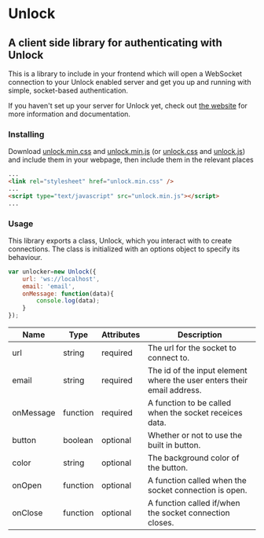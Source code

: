 # Unlock

## A client side library for authenticating with Unlock
This is a library to include in your frontend which will open a WebSocket connection to your Unlock enabled server and get you up and running with simple, socket-based authentication.

If you haven't set up your server for Unlock yet, check out [the website](https://www.unlock-auth.com/documentation) for more information and documentation.

### Installing
Download [unlock.min.css](https://raw.githubusercontent.com/GuyShane/UnlockClient/master/src/unlock.min.css) and [unlock.min.js](https://raw.githubusercontent.com/GuyShane/UnlockClient/master/src/unlock.min.js) (or [unlock.css](https://raw.githubusercontent.com/GuyShane/UnlockClient/master/src/unlock.css) and [unlock.js](https://raw.githubusercontent.com/GuyShane/UnlockClient/master/src/unlock.js)) and include them in your webpage, then include them in the relevant places
```html
...
<link rel="stylesheet" href="unlock.min.css" />
...
<script type="text/javascript" src="unlock.min.js"></script>
...
```

### Usage
This library exports a class, Unlock, which you interact with to create connections. The class is initialized with an options object to specify its behaviour.
```js
var unlocker=new Unlock({
    url: 'ws://localhost',
    email: 'email',
    onMessage: function(data){
        console.log(data);
    }
});
```
| Name | Type | Attributes | Description |
| ---- | ---- | ---------- | ----------- |
| url | string | required | The url for the socket to connect to. |
| email | string | required | The id of the input element where the user enters their email address. |
| onMessage | function | required | A function to be called when the socket receices data. |
| button | boolean | optional | Whether or not to use the built in button. |
| color | string | optional | The background color of the button. |
| onOpen | function | optional | A function called when the socket connection is open. |
| onClose | function | optional | A function called if/when the socket connection closes. |
